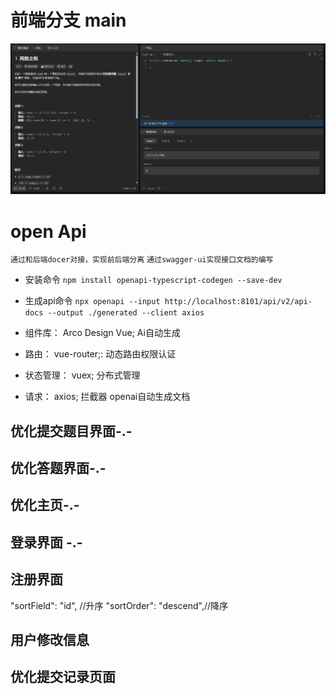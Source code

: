 
# 前端分支 main
![alt text](image.png)

# open Api 
`通过和后端docer对接，实现前后端分离`
`通过swagger-ui实现接口文档的编写`

- 安装命令 `npm install openapi-typescript-codegen --save-dev`

- 生成api命令 `npx openapi --input http://localhost:8101/api/v2/api-docs --output ./generated --client axios`


- 组件库： Arco Design Vue; Ai自动生成
- 路由： vue-router;: 动态路由权限认证
- 状态管理： vuex; 分布式管理
- 请求： axios; 拦截器 openai自动生成文档

  


##  优化提交题目界面-.-

## 优化答题界面-.-

## 优化主页-.-



## 登录界面 -.-

## 注册界面


"sortField": "id",      //升序
  "sortOrder": "descend",//降序
## 用户修改信息


## 优化提交记录页面



